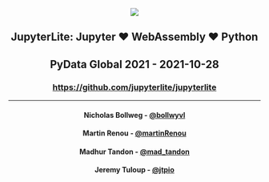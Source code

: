 <p style="text-align: center">
    <img src="https://user-images.githubusercontent.com/591645/138829924-ea536fd4-2352-4214-8691-a80cd87cef2c.png">
</p>
<h2 style="text-align: center">JupyterLite: Jupyter ❤️ WebAssembly ❤️ Python</h2>
<h2 style="text-align: center">PyData Global 2021 - 2021-10-28</h2>
<h3 style="text-align: center"><a href="https://github.com/jupyterlite/jupyterlite">https://github.com/jupyterlite/jupyterlite</a></h3>

---

<h4 style="text-align: center">Nicholas Bollweg - <a href="https://github.com/bollwyvl">@bollwyvl</a></h4>
<h4 style="text-align: center">Martin Renou - <a href="https://github.com/martinRenou">@martinRenou</a></h4>
<h4 style="text-align: center">Madhur Tandon - <a href="https://twitter.com/mad_tandon">@mad_tandon</a></h4>
<h4 style="text-align: center">Jeremy Tuloup - <a href="https://twitter.com/jtpio">@jtpio</a></h4>
